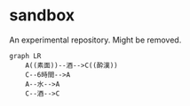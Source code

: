 # sandbox
An experimental repository. Might be removed.
````mermaid
graph LR
	A((素面))--酒-->C((酔漢))
	C--6時間-->A
	A--水-->A
	C--酒-->C
````
